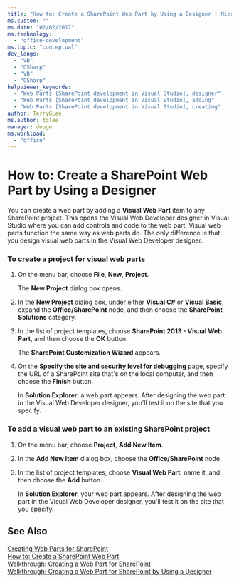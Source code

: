```yaml
---
title: "How to: Create a SharePoint Web Part by Using a Designer | Microsoft Docs"
ms.custom: ""
ms.date: "02/02/2017"
ms.technology: 
  - "office-development"
ms.topic: "conceptual"
dev_langs: 
  - "VB"
  - "CSharp"
  - "VB"
  - "CSharp"
helpviewer_keywords: 
  - "Web Parts [SharePoint development in Visual Studio], designer"
  - "Web Parts [SharePoint development in Visual Studio], adding"
  - "Web Parts [SharePoint development in Visual Studio], creating"
author: TerryGLee
ms.author: tglee
manager: douge
ms.workload: 
  - "office"
---
```

# How to: Create a SharePoint Web Part by Using a Designer
  You can create a web part by adding a **Visual Web Part** item to any SharePoint project. This opens the Visual Web Developer designer in Visual Studio where you can add controls and code to the web part. Visual web parts function the same way as web parts do. The only difference is that you design visual web parts in the Visual Web Developer designer.  
  
### To create a project for visual web parts  
  
1.  On the menu bar, choose **File**, **New**, **Project**.  
  
     The **New Project** dialog box opens.  
  
2.  In the **New Project** dialog box, under either **Visual C#** or **Visual Basic**, expand the **Office/SharePoint** node, and then choose the **SharePoint Solutions** category.  
  
3.  In the list of project templates, choose **SharePoint 2013 - Visual Web Part**, and then choose the **OK** button.  
  
     The **SharePoint Customization Wizard** appears.  
  
4.  On the **Specify the site and security level for debugging** page, specify the URL of a SharePoint site that's on the local computer, and then choose the **Finish** button.  
  
     In **Solution Explorer**, a web part appears. After designing the web part in the Visual Web Developer designer, you'll test it on the site that you specify.  
  
### To add a visual web part to an existing SharePoint project  
  
1.  On the menu bar, choose **Project**, **Add New Item**.  
  
2.  In the **Add New Item** dialog box, choose the **Office/SharePoint** node.  
  
3.  In the list of project templates, choose **Visual Web Part**, name it, and then choose the **Add** button.  
  
     In **Solution Explorer**, your web part appears. After designing the web part in the Visual Web Developer designer, you'll test it on the site that you specify.  
  
## See Also  
 [Creating Web Parts for SharePoint](../sharepoint/creating-web-parts-for-sharepoint.md)   
 [How to: Create a SharePoint Web Part](../sharepoint/how-to-create-a-sharepoint-web-part.md)   
 [Walkthrough: Creating a Web Part for SharePoint](../sharepoint/walkthrough-creating-a-web-part-for-sharepoint.md)   
 [Walkthrough: Creating a Web Part for SharePoint by Using a Designer](../sharepoint/walkthrough-creating-a-web-part-for-sharepoint-by-using-a-designer.md)  
  
  